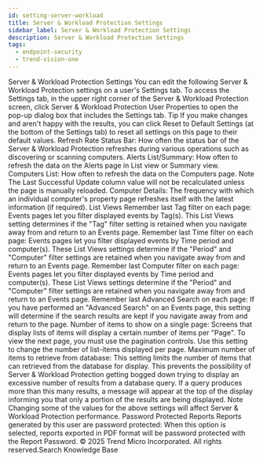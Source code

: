 ```yaml
---
id: setting-server-workload
title: Server & Workload Protection Settings
sidebar_label: Server & Workload Protection Settings
description: Server & Workload Protection Settings
tags:
  - endpoint-security
  - trend-vision-one
---
```


 Server & Workload Protection Settings You can edit the following Server & Workload Protection settings on a user's Settings tab. To access the Settings tab, in the upper right corner of the Server & Workload Protection screen, click Server & Workload Protection User Properties to open the pop-up dialog box that includes the Settings tab. Tip If you make changes and aren't happy with the results, you can click Reset to Default Settings (at the bottom of the Settings tab) to reset all settings on this page to their default values. Refresh Rate Status Bar: How often the status bar of the Server & Workload Protection refreshes during various operations such as discovering or scanning computers. Alerts List/Summary: How often to refresh the data on the Alerts page in List view or Summary view. Computers List: How often to refresh the data on the Computers page. Note The Last Successful Update column value will not be recalculated unless the page is manually reloaded. Computer Details: The frequency with which an individual computer's property page refreshes itself with the latest information (if required). List Views Remember last Tag filter on each page: Events pages let you filter displayed events by Tag(s). This List Views setting determines if the "Tag" filter setting is retained when you navigate away from and return to an Events page. Remember last Time filter on each page: Events pages let you filter displayed events by Time period and computer(s). These List Views settings determine if the "Period" and "Computer" filter settings are retained when you navigate away from and return to an Events page. Remember last Computer filter on each page: Events pages let you filter displayed events by Time period and computer(s). These List Views settings determine if the "Period" and "Computer" filter settings are retained when you navigate away from and return to an Events page. Remember last Advanced Search on each page: If you have performed an "Advanced Search" on an Events page, this setting will determine if the search results are kept if you navigate away from and return to the page. Number of items to show on a single page: Screens that display lists of items will display a certain number of items per "Page". To view the next page, you must use the pagination controls. Use this setting to change the number of list-items displayed per page. Maximum number of items to retrieve from database: This setting limits the number of items that can retrieved from the database for display. This prevents the possibility of Server & Workload Protection getting bogged down trying to display an excessive number of results from a database query. If a query produces more than this many results, a message will appear at the top of the display informing you that only a portion of the results are being displayed. Note Changing some of the values for the above settings will affect Server & Workload Protection performance. Password Protected Reports Reports generated by this user are password protected: When this option is selected, reports exported in PDF format will be password protected with the Report Password. © 2025 Trend Micro Incorporated. All rights reserved.Search Knowledge Base